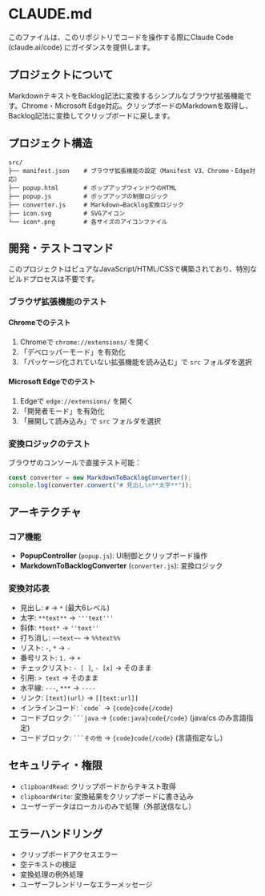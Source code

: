 # CLAUDE.md

このファイルは、このリポジトリでコードを操作する際にClaude Code (claude.ai/code) にガイダンスを提供します。

## プロジェクトについて

MarkdownテキストをBacklog記法に変換するシンプルなブラウザ拡張機能です。Chrome・Microsoft Edge対応。クリップボードのMarkdownを取得し、Backlog記法に変換してクリップボードに戻します。

## プロジェクト構造

```
src/
├── manifest.json    # ブラウザ拡張機能の設定（Manifest V3、Chrome・Edge対応）
├── popup.html       # ポップアップウィンドウのHTML
├── popup.js         # ポップアップの制御ロジック
├── converter.js     # Markdown→Backlog変換ロジック
├── icon.svg         # SVGアイコン
└── icon*.png        # 各サイズのアイコンファイル
```

## 開発・テストコマンド

このプロジェクトはピュアなJavaScript/HTML/CSSで構築されており、特別なビルドプロセスは不要です。

### ブラウザ拡張機能のテスト

#### Chromeでのテスト
1. Chromeで `chrome://extensions/` を開く
2. 「デベロッパーモード」を有効化
3. 「パッケージ化されていない拡張機能を読み込む」で `src` フォルダを選択

#### Microsoft Edgeでのテスト
1. Edgeで `edge://extensions/` を開く
2. 「開発者モード」を有効化
3. 「展開して読み込み」で `src` フォルダを選択

### 変換ロジックのテスト
ブラウザのコンソールで直接テスト可能：
```javascript
const converter = new MarkdownToBacklogConverter();
console.log(converter.convert("# 見出し\n**太字**"));
```

## アーキテクチャ

### コア機能
- **PopupController** (`popup.js`): UI制御とクリップボード操作
- **MarkdownToBacklogConverter** (`converter.js`): 変換ロジック

### 変換対応表
- 見出し: `#` → `*` (最大6レベル)
- 太字: `**text**` → `'''text'''`
- 斜体: `*text*` → `''text''`
- 打ち消し: `~~text~~` → `%%text%%`
- リスト: `-`, `*` → `-`
- 番号リスト: `1.` → `+`
- チェックリスト: `- [ ]`, `- [x]` → そのまま
- 引用: `> text` → そのまま
- 水平線: `---`, `***` → `----`
- リンク: `[text](url)` → `[[text:url]]`
- インラインコード: `` `code` `` → `{code}code{/code}`
- コードブロック: ` ```java ` → `{code:java}code{/code}` (java/cs のみ言語指定)
- コードブロック: ` ```その他 ` → `{code}code{/code}` (言語指定なし)

## セキュリティ・権限

- `clipboardRead`: クリップボードからテキスト取得
- `clipboardWrite`: 変換結果をクリップボードに書き込み
- ユーザーデータはローカルのみで処理（外部送信なし）

## エラーハンドリング

- クリップボードアクセスエラー
- 空テキストの検証
- 変換処理の例外処理
- ユーザーフレンドリーなエラーメッセージ